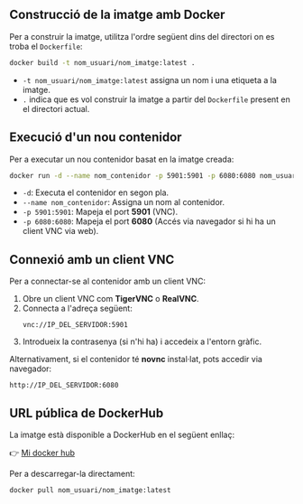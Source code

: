 ## Construcció de la imatge amb Docker

Per a construir la imatge, utilitza l'ordre següent dins del directori on es troba el `Dockerfile`:

```bash
docker build -t nom_usuari/nom_imatge:latest .
```

- `-t nom_usuari/nom_imatge:latest` assigna un nom i una etiqueta a la imatge.
- `.` indica que es vol construir la imatge a partir del `Dockerfile` present en el directori actual.

## Execució d'un nou contenidor

Per a executar un nou contenidor basat en la imatge creada:

```bash
docker run -d --name nom_contenidor -p 5901:5901 -p 6080:6080 nom_usuari/nom_imatge:latest
```

- `-d`: Executa el contenidor en segon pla.
- `--name nom_contenidor`: Assigna un nom al contenidor.
- `-p 5901:5901`: Mapeja el port **5901** (VNC).
- `-p 6080:6080`: Mapeja el port **6080** (Accés via navegador si hi ha un client VNC via web).

## Connexió amb un client VNC

Per a connectar-se al contenidor amb un client VNC:

1. Obre un client VNC com **TigerVNC** o **RealVNC**.
2. Connecta a l'adreça següent:
   ```
   vnc://IP_DEL_SERVIDOR:5901
   ```
3. Introdueix la contrasenya (si n'hi ha) i accedeix a l'entorn gràfic.

Alternativament, si el contenidor té **novnc** instal·lat, pots accedir via navegador:
   ```
   http://IP_DEL_SERVIDOR:6080
   ```

## URL pública de DockerHub

La imatge està disponible a DockerHub en el següent enllaç:

👉 [Mi docker hub](https://hub.docker.com/repository/docker/jancitb/m09-cabaces-jan/general)

Per a descarregar-la directament:

```bash
docker pull nom_usuari/nom_imatge:latest
```


